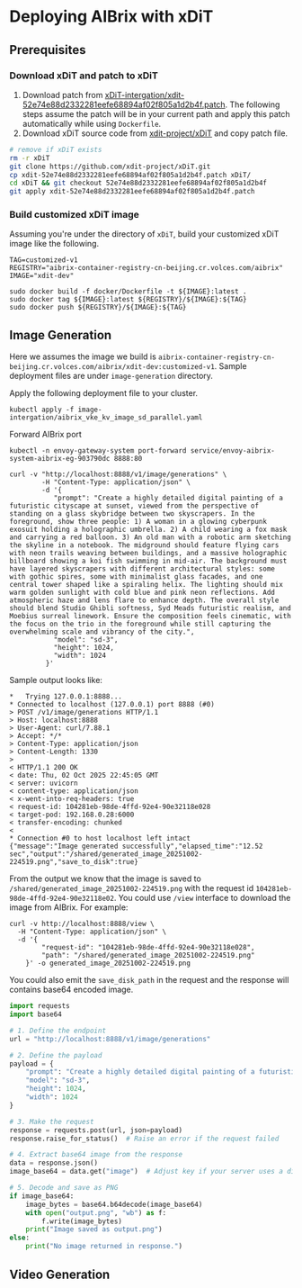 # Deploying AIBrix with xDiT
## Prerequisites
### Download xDiT and patch to xDiT
1. Download patch from [xDiT-intergation/xdit-52e74e88d2332281eefe68894af02f805a1d2b4f.patch](xDiT-intergation/xdit-52e74e88d2332281eefe68894af02f805a1d2b4f.patch). The following steps assume the patch will be in your current path and apply this patch automatically while using `Dockerfile`. 
2. Download xDiT source code from [xdit-project/xDiT](https://github.com/xdit-project/xDiT) and copy patch file.
```bash
# remove if xDiT exists
rm -r xDiT
git clone https://github.com/xdit-project/xDiT.git
cp xdit-52e74e88d2332281eefe68894af02f805a1d2b4f.patch xDiT/
cd xDiT && git checkout 52e74e88d2332281eefe68894af02f805a1d2b4f
git apply xdit-52e74e88d2332281eefe68894af02f805a1d2b4f.patch
```

### Build customized xDiT image
Assuming you're under the directory of `xDiT`, build your customized xDiT image like the following. 

```
TAG=customized-v1
REGISTRY="aibrix-container-registry-cn-beijing.cr.volces.com/aibrix"
IMAGE="xdit-dev"

sudo docker build -f docker/Dockerfile -t ${IMAGE}:latest .
sudo docker tag ${IMAGE}:latest ${REGISTRY}/${IMAGE}:${TAG}
sudo docker push ${REGISTRY}/${IMAGE}:${TAG}
```


## Image Generation
Here we assumes the image we build is `aibrix-container-registry-cn-beijing.cr.volces.com/aibrix/xdit-dev:customized-v1`. Sample deployment files are under `image-generation` directory. 

Apply the following deployment file to your cluster.

```
kubectl apply -f image-intergation/aibrix_vke_kv_image_sd_parallel.yaml
```

Forward AIBrix port

```
kubectl -n envoy-gateway-system port-forward service/envoy-aibrix-system-aibrix-eg-903790dc 8888:80
```

```
curl -v "http://localhost:8888/v1/image/generations" \
        -H "Content-Type: application/json" \
        -d '{
           "prompt": "Create a highly detailed digital painting of a futuristic cityscape at sunset, viewed from the perspective of standing on a glass skybridge between two skyscrapers. In the foreground, show three people: 1) A woman in a glowing cyberpunk exosuit holding a holographic umbrella. 2) A child wearing a fox mask and carrying a red balloon. 3) An old man with a robotic arm sketching the skyline in a notebook. The midground should feature flying cars with neon trails weaving between buildings, and a massive holographic billboard showing a koi fish swimming in mid-air. The background must have layered skyscrapers with different architectural styles: some with gothic spires, some with minimalist glass facades, and one central tower shaped like a spiraling helix. The lighting should mix warm golden sunlight with cold blue and pink neon reflections. Add atmospheric haze and lens flare to enhance depth. The overall style should blend Studio Ghibli softness, Syd Meads futuristic realism, and Moebius surreal linework. Ensure the composition feels cinematic, with the focus on the trio in the foreground while still capturing the overwhelming scale and vibrancy of the city.",
           "model": "sd-3",
           "height": 1024,
           "width": 1024
         }'
```
Sample output looks like:
```
*   Trying 127.0.0.1:8888...
* Connected to localhost (127.0.0.1) port 8888 (#0)
> POST /v1/image/generations HTTP/1.1
> Host: localhost:8888
> User-Agent: curl/7.88.1
> Accept: */*
> Content-Type: application/json
> Content-Length: 1330
> 
< HTTP/1.1 200 OK
< date: Thu, 02 Oct 2025 22:45:05 GMT
< server: uvicorn
< content-type: application/json
< x-went-into-req-headers: true
< request-id: 104281eb-98de-4ffd-92e4-90e32118e028
< target-pod: 192.168.0.28:6000
< transfer-encoding: chunked
< 
* Connection #0 to host localhost left intact
{"message":"Image generated successfully","elapsed_time":"12.52 sec","output":"/shared/generated_image_20251002-224519.png","save_to_disk":true}
```

From the output we know that the image is saved to `/shared/generated_image_20251002-224519.png` with the request id `104281eb-98de-4ffd-92e4-90e32118e02`. You could use `/view` interface to download the image from AIBrix. For example:
```
curl -v http://localhost:8888/view \
  -H "Content-Type: application/json" \
  -d '{
    	"request-id": "104281eb-98de-4ffd-92e4-90e32118e028",
    	"path": "/shared/generated_image_20251002-224519.png"
  	}' -o generated_image_20251002-224519.png

```

You could also emit the `save_disk_path` in the request and the response will contains base64 encoded image. 

```python
import requests
import base64

# 1. Define the endpoint
url = "http://localhost:8888/v1/image/generations"

# 2. Define the payload
payload = {
    "prompt": "Create a highly detailed digital painting of a futuristic cityscape at sunset, viewed from the perspective of standing on a glass skybridge between two skyscrapers. In the foreground, show three people: 1) A woman in a glowing cyberpunk exosuit holding a holographic umbrella. 2) A child wearing a fox mask and carrying a red balloon. 3) An old man with a robotic arm sketching the skyline in a notebook. The midground should feature flying cars with neon trails weaving between buildings, and a massive holographic billboard showing a koi fish swimming in mid-air. The background must have layered skyscrapers with different architectural styles: some with gothic spires, some with minimalist glass facades, and one central tower shaped like a spiraling helix. The lighting should mix warm golden sunlight with cold blue and pink neon reflections. Add atmospheric haze and lens flare to enhance depth. The overall style should blend Studio Ghibli softness, Syd Meads futuristic realism, and Moebius surreal linework. Ensure the composition feels cinematic, with the focus on the trio in the foreground while still capturing the overwhelming scale and vibrancy of the city.",
    "model": "sd-3",
    "height": 1024,
    "width": 1024
}

# 3. Make the request
response = requests.post(url, json=payload)
response.raise_for_status()  # Raise an error if the request failed

# 4. Extract base64 image from the response
data = response.json()
image_base64 = data.get("image")  # Adjust key if your server uses a different key

# 5. Decode and save as PNG
if image_base64:
    image_bytes = base64.b64decode(image_base64)
    with open("output.png", "wb") as f:
        f.write(image_bytes)
    print("Image saved as output.png")
else:
    print("No image returned in response.")

```

## Video Generation